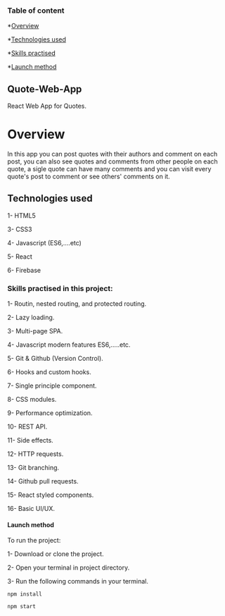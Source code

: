 ### Table of content

*[Overview](#overview)

*[Technologies used](#technologies-used) 

*[Skills practised](#skills-practised)

*[Launch method](#launch-method)

## Quote-Web-App

React Web App for Quotes.

# Overview

In this app you can post quotes with their authors and comment on each post, you can also see quotes and comments from other people on each quote, a sigle quote can have many comments and you can visit every quote's post to comment or see others' comments on it.

## Technologies used

1- HTML5

3- CSS3

4- Javascript (ES6,....etc)

5- React

6- Firebase

### Skills practised in this project:

1- Routin, nested routing, and protected routing.

2- Lazy loading.

3- Multi-page SPA.

4- Javascript modern features ES6,.....etc.

5- Git & Github (Version Control).

6- Hooks and custom hooks.

7- Single principle component.

8- CSS modules.

9- Performance optimization.

10- REST API.

11- Side effects.

12- HTTP requests.

13- Git branching.

14- Github pull requests.

15- React styled components.

16- Basic UI/UX.

#### Launch method

To run the project:

1- Download or clone the project.

2- Open your terminal in project directory.

3- Run the following commands in your terminal.

```
npm install

npm start
```
